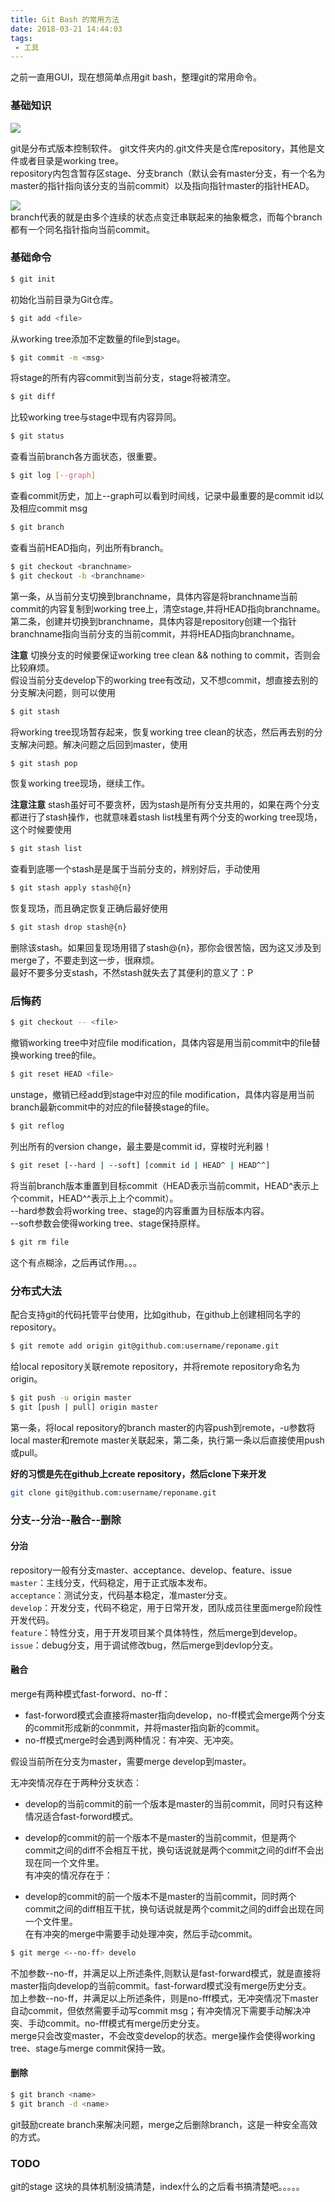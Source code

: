```yaml
---
title: Git Bash 的常用方法
date: 2018-03-21 14:44:03
tags:
 - 工具
---
```


之前一直用GUI，现在想简单点用git bash，整理git的常用命令。  

### 基础知识  
![](/assets/blogImgs/git-version-manage.jpg)  

git是分布式版本控制软件。  git文件夹内的.git文件夹是仓库repository，其他是文件或者目录是working tree。  
repository内包含暂存区stage、分支branch（默认会有master分支，有一个名为master的指针指向该分支的当前commit）以及指向指针master的指针HEAD。  

![](/assets/blogImgs/git-branch.jpg)  
branch代表的就是由多个连续的状态点变迁串联起来的抽象概念，而每个branch都有一个同名指针指向当前commit。  

### 基础命令  

```bash
$ git init  
```
初始化当前目录为Git仓库。  

```bash
$ git add <file>
```
从working tree添加不定数量的file到stage。 

```bash
$ git commit -m <msg>
```
将stage的所有内容commit到当前分支，stage将被清空。  

```bash
$ git diff
```
比较working tree与stage中现有内容异同。

```bash
$ git status
```
查看当前branch各方面状态，很重要。  
  
```bash
$ git log [--graph]
```
查看commit历史，加上--graph可以看到时间线，记录中最重要的是commit id以及相应commit msg
  
```bash
$ git branch
```
查看当前HEAD指向，列出所有branch。  

```bash
$ git checkout <branchname>
$ git checkout -b <branchname>
```
第一条，从当前分支切换到branchname，具体内容是将branchname当前commit的内容复制到working tree上，清空stage,并将HEAD指向branchname。  
第二条，创建并切换到branchname，具体内容是repository创建一个指针branchname指向当前分支的当前commit，并将HEAD指向branchname。  

**注意**
切换分支的时候要保证working tree clean && nothing to commit，否则会比较麻烦。  
假设当前分支develop下的working tree有改动，又不想commit，想直接去别的分支解决问题，则可以使用
```bash
$ git stash
```
将working tree现场暂存起来，恢复working tree clean的状态，然后再去别的分支解决问题。解决问题之后回到master，使用
```bash
$ git stash pop
```
恢复working tree现场，继续工作。  

**注意注意**
stash虽好可不要贪杯，因为stash是所有分支共用的，如果在两个分支都进行了stash操作，也就意味着stash list栈里有两个分支的working tree现场，这个时候要使用
```bash
$ git stash list
```
查看到底哪一个stash是是属于当前分支的，辨别好后，手动使用
```bash
$ git stash apply stash@{n}
```
恢复现场，而且确定恢复正确后最好使用
```bash
$ git stash drop stash@{n}
```
删除该stash。如果回复现场用错了stash@{n}，那你会很苦恼，因为这又涉及到merge了，不要走到这一步，很麻烦。  
最好不要多分支stash，不然stash就失去了其便利的意义了：P  


### 后悔药  
```bash
$ git checkout -- <file>
```
撤销working tree中对应file modification，具体内容是用当前commit中的file替换working tree的file。  

```bash
$ git reset HEAD <file>
```
unstage，撤销已经add到stage中对应的file modification，具体内容是用当前branch最新commit中的对应的file替换stage的file。
  
```bash
$ git reflog
```
列出所有的version change，最主要是commit id，穿梭时光利器！   


```bash
$ git reset [--hard | --soft] [commit id | HEAD^ | HEAD^^]
```
将当前branch版本重置到目标commit（HEAD表示当前commit，HEAD^表示上个commit，HEAD^^表示上上个commit）。  
--hard参数会将working tree、stage的内容重置为目标版本内容。  
--soft参数会使得working tree、stage保持原样。  

```bash
$ git rm file
```
这个有点糊涂，之后再试作用。。。  

### 分布式大法  

配合支持git的代码托管平台使用，比如github，在github上创建相同名字的repository。  
```bash
$ git remote add origin git@github.com:username/reponame.git  
```
给local repository关联remote repository，并将remote repository命名为origin。  

```bash
$ git push -u origin master
$ git [push | pull] origin master
```
第一条，将local repository的branch master的内容push到remote，-u参数将local master和remote master关联起来，第二条，执行第一条以后直接使用push或pull。  

**好的习惯是先在github上create repository，然后clone下来开发**  

```bash
git clone git@github.com:username/reponame.git
```

### 分支--分治--融合--删除  

#### 分治  

repository一般有分支master、acceptance、develop、feature、issue  
```master```：主线分支，代码稳定，用于正式版本发布。  
```acceptance```：测试分支，代码基本稳定，准master分支。  
```develop```：开发分支，代码不稳定，用于日常开发，团队成员往里面merge阶段性开发代码。  
```feature```：特性分支，用于开发项目某个具体特性，然后merge到develop。  
```issue```：debug分支，用于调试修改bug，然后merge到devlop分支。  


#### 融合
merge有两种模式fast-forword、no-ff：  
- fast-forword模式会直接将master指向develop，no-ff模式会merge两个分支的commit形成新的conmmit，并将master指向新的commit。  
- no-ff模式merge时会遇到两种情况：有冲突、无冲突。  

假设当前所在分支为master，需要merge develop到master。  

无冲突情况存在于两种分支状态：  
- develop的当前commit的前一个版本是master的当前commit，同时只有这种情况适合fast-forword模式。

- develop的commit的前一个版本不是master的当前commit，但是两个commit之间的diff不会相互干扰，换句话说就是两个commit之间的diff不会出现在同一个文件里。  
有冲突的情况存在于：  
- develop的commit的前一个版本不是master的当前commit，同时两个commit之间的diff相互干扰，换句话说就是两个commit之间的diff会出现在同一个文件里。  
在有冲突的merge中需要手动处理冲突，然后手动commit。  


```bash
$ git merge <--no-ff> develo
```
不加参数--no-ff，并满足以上所述条件,则默认是fast-forward模式，就是直接将master指向develop的当前commit。fast-forward模式没有merge历史分支。  
加上参数--no-ff，并满足以上所述条件，则是no-fff模式，无冲突情况下master自动commit，但依然需要手动写commit msg；有冲突情况下需要手动解决冲突、手动commit。no-fff模式有merge历史分支。    
merge只会改变master，不会改变develop的状态。merge操作会使得working tree、stage与merge commit保持一致。

#### 删除  
```bash
$ git branch <name>
$ git branch -d <name>
```
git鼓励create branch来解决问题，merge之后删除branch，这是一种安全高效的方式。  

### TODO  
git的stage 这块的具体机制没搞清楚，index什么的之后看书搞清楚吧。。。。。  
